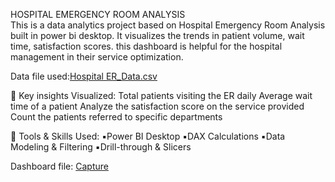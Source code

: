 HOSPITAL EMERGENCY ROOM ANALYSIS\
This is a data analytics project based on Hospital Emergency Room Analysis built in power bi desktop. It visualizes the trends in patient volume, wait time, satisfaction scores. this dashboard is helpful for the hospital management in their service optimization.

Data file used:[Hospital ER_Data.csv](https://github.com/user-attachments/files/20273167/Hospital.ER_Data.csv)

🔎 Key insights Visualized:
 Total patients visiting the ER daily
 Average wait time of a patient
 Analyze the satisfaction score on the service provided
 Count the patients referred to specific departments
 
 📌 Tools & Skills Used:
 ▪️Power BI Desktop 
 ▪️DAX Calculations 
 ▪️Data Modeling & Filtering 
 ▪️Drill-through & Slicers

 Dashboard file: [Capture](https://github.com/user-attachments/assets/e88fc734-e7b2-453d-aee3-1c4f0e02fe74)
